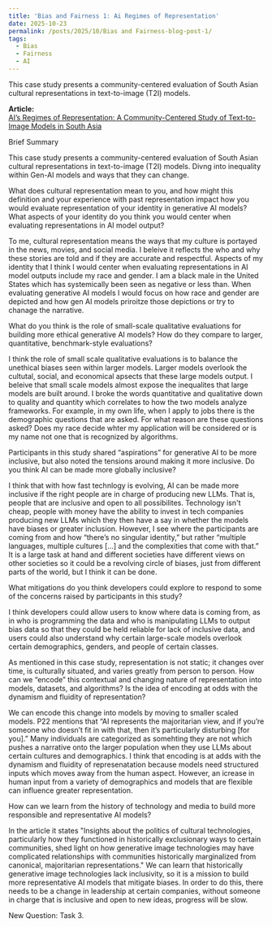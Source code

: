 ```yaml
---
title: 'Bias and Fairness 1: Ai Regimes of Representation'
date: 2025-10-23
permalink: /posts/2025/10/Bias and Fairness-blog-post-1/
tags:
  - Bias
  - Fairness
  - AI
---
```


This case study presents a community-centered evaluation of South Asian cultural representations in text-to-image (T2I) models.

**Article:**  
[AI’s Regimes of Representation: A Community-Centered Study of Text-to-Image Models in South Asia](https://mit-serc.pubpub.org/pub/bfw5tscj/release/3?readingCollection=65a1a268)

Brief Summary

This case study presents a community-centered evaluation of South Asian cultural representations in text-to-image (T2I) models. Divng into inequality within Gen-AI models and ways that they can change.

What does cultural representation mean to you, and how might this definition and your experience with past representation impact how you would evaluate representation of your identity in generative AI models? What aspects of your identity do you think you would center when evaluating representations in AI model output?

To me, cultural representation means the ways that my culture is portayed in the news, movies, and social media. I beleive it reflects the who and why these stories are told and if they are accurate and respectful. Aspects of my identity that I think I would center when evaluating representations in AI model outputs include my race and gender. I am a black male in the United States which has systemically been seen as negative or less than. When evaluating generative AI models I would focus on how race and gender are depicted and how gen AI models priroitze those depictions or try to chanage the narrative. 

What do you think is the role of small-scale qualitative evaluations for building more ethical generative AI models? How do they compare to larger, quantitative, benchmark-style evaluations?

I think the role of small scale qualitative evaluations is to balance the unethical biases seen within larger models. Larger models overlook the cultutal, social, and economical apsects that these large models output. I beleive that small scale models almost expose the inequalites that large models are built around. I broke the words quantitative and qualitative down to quality and quantity which correlates to how the two models analyze frameworks. For example, in my own life, when I apply to jobs there is the demographic questions that are asked. For what reason are these questions asked? Does my race decide whter my application will be considered or is my name not one that is recognized by algorithms. 

Participants in this study shared “aspirations” for generative AI to be more inclusive, but also noted the tensions around making it more inclusive. Do you think AI can be made more globally inclusive?

I think that with how fast technlogy is evolving, AI can be made more inclusive if the right people are in charge of producing new LLMs. That is, people that are inclusive and open to all possibilites. Technology isn't cheap, people with money have the ability to invest in tech companies producing new LLMs which they then have a say in whether the models have biases or greater inclusion. However, I see where the participants are coming from and how “there’s no singular identity,” but rather “multiple languages, multiple cultures [...] and the complexities that come with that.” It is a large task at hand and different societies have different views on other societies so it could be a revolving circle of biases, just from different parts of the world, but I think it can be done.

What mitigations do you think developers could explore to respond to some of the concerns raised by participants in this study?

I think developers could allow users to know where data is coming from, as in who is programming the data and who is manipulating LLMs to output bias data so that they could be held reliable for lack of inclusive data, and users could also understand why certain large-scale models overlook certain demographics, genders, and people of certain classes. 

As mentioned in this case study, representation is not static; it changes over time, is culturally situated, and varies greatly from person to person. How can we “encode” this contextual and changing nature of representation into models, datasets, and algorithms? Is the idea of encoding at odds with the dynamism and fluidity of representation?

We can encode this change into models by moving to smaller scaled models. P22 mentions that “AI represents the majoritarian view, and if you’re someone who doesn’t fit in with that, then it’s particularly disturbing [for you].” Many individuals are categorized as somehting they are not which pushes a narrative onto the larger population  when they use LLMs about certain cultures and demographics. I think that encoding is at adds with the dynamism and fluidity of represenatation because models need structured inputs which moves away from the human aspect. However, an icrease in human input from a variety of demographics and models that are flexible can influence greater representation. 

How can we learn from the history of technology and media to build more responsible and representative AI models?

In the article it states "Insights about the politics of cultural technologies, particularly how they functioned in historically exclusionary ways to certain communities, shed light on how generative image technologies may have complicated relationships with communities historically marginalized from canonical, majoritarian representations." We can learn that historically generative image technologies lack inclusivity, so it is a mission to build more representative AI models that mitigate biases. In order to do this, there needs to be a change in leadership at certain companies, without someone in charge that is inclusive and open to new ideas, progress will be slow.

New Question: Task 3. 
